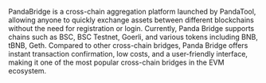 PandaBridge is a cross-chain aggregation platform launched by PandaTool, allowing anyone to quickly exchange assets between different blockchains without the need for registration or login. Currently, Panda Bridge supports chains such as BSC, BSC Testnet, Goerli, and various tokens including BNB, tBNB, Geth.
Compared to other cross-chain bridges, Panda Bridge offers instant transaction confirmation, low costs, and a user-friendly interface, making it one of the most popular cross-chain bridges in the EVM ecosystem.
